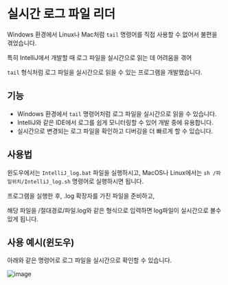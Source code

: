 # 실시간 로그 파일 리더

Windows 환경에서 Linux나 Mac처럼 `tail` 명령어를 직접 사용할 수 없어서 불편을 겪었습니다.

특히 IntelliJ에서 개발할 때 로그 파일을 실시간으로 읽는 데 어려움을 겪어

`tail` 형식처럼 로그 파일을 실시간으로 읽을 수 있는 프로그램을 개발했습니다.

## 기능

- Windows 환경에서 `tail` 명령어처럼 로그 파일을 실시간으로 읽을 수 있습니다.
- IntelliJ와 같은 IDE에서 로그를 쉽게 모니터링할 수 있어 개발 중에 유용합니다.
- 실시간으로 변경되는 로그 파일을 확인하고 디버깅을 더 빠르게 할 수 있습니다.

## 사용법

윈도우에서는 `IntelliJ_log.bat` 파일을 실행하시고, MacOS나 Linux에서는 `sh /파일위치/IntelliJ_log.sh` 명령어로 실행하시면 됩니다.

프로그램을 실행한 후, .log 확장자를 가진 파일을 준비하고,

해당 파일을 /절대경로/파일.log와 같은 형식으로 입력하면 log파일이 실시간으로 볼수 있게 됩니다.


## 사용 예시(윈도우)
아래와 같은 명령어로 로그 파일을 실시간으로 확인할 수 있습니다.

![image](https://github.com/user-attachments/assets/d2d2f26c-b081-4540-85d8-14e73e7cbb5d)
